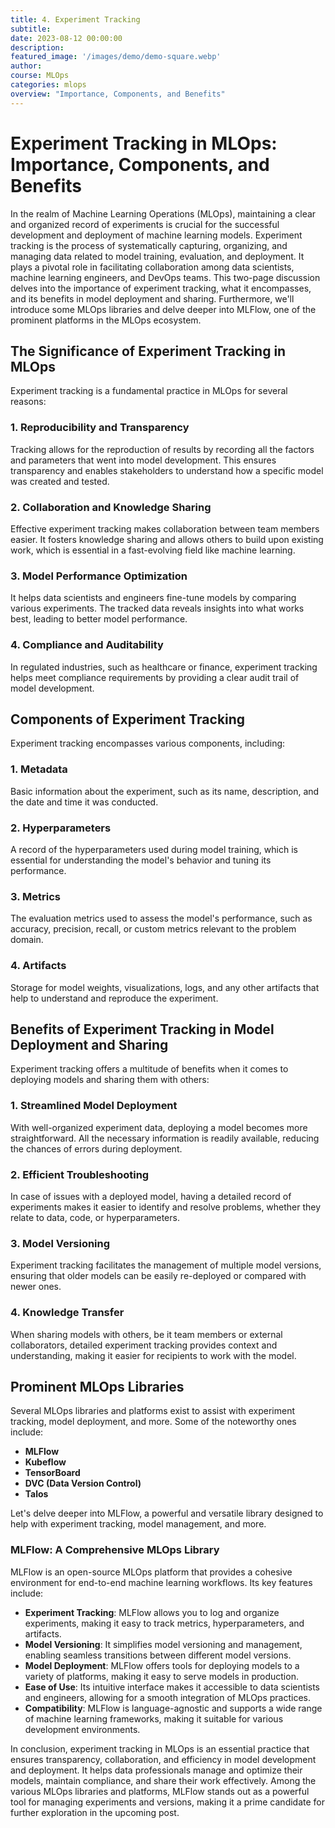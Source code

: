 ```yaml
---
title: 4. Experiment Tracking
subtitle: 
date: 2023-08-12 00:00:00
description: 
featured_image: '/images/demo/demo-square.webp'
author: 
course: MLOps
categories: mlops
overview: "Importance, Components, and Benefits"
---
```


# Experiment Tracking in MLOps: Importance, Components, and Benefits

In the realm of Machine Learning Operations (MLOps), maintaining a clear and organized record of experiments is crucial for the successful development and deployment of machine learning models. Experiment tracking is the process of systematically capturing, organizing, and managing data related to model training, evaluation, and deployment. It plays a pivotal role in facilitating collaboration among data scientists, machine learning engineers, and DevOps teams. This two-page discussion delves into the importance of experiment tracking, what it encompasses, and its benefits in model deployment and sharing. Furthermore, we'll introduce some MLOps libraries and delve deeper into MLFlow, one of the prominent platforms in the MLOps ecosystem.

## The Significance of Experiment Tracking in MLOps

Experiment tracking is a fundamental practice in MLOps for several reasons:

### 1. Reproducibility and Transparency

Tracking allows for the reproduction of results by recording all the factors and parameters that went into model development. This ensures transparency and enables stakeholders to understand how a specific model was created and tested.

### 2. Collaboration and Knowledge Sharing

Effective experiment tracking makes collaboration between team members easier. It fosters knowledge sharing and allows others to build upon existing work, which is essential in a fast-evolving field like machine learning.

### 3. Model Performance Optimization

It helps data scientists and engineers fine-tune models by comparing various experiments. The tracked data reveals insights into what works best, leading to better model performance.

### 4. Compliance and Auditability

In regulated industries, such as healthcare or finance, experiment tracking helps meet compliance requirements by providing a clear audit trail of model development.

## Components of Experiment Tracking

Experiment tracking encompasses various components, including:

### 1. Metadata

Basic information about the experiment, such as its name, description, and the date and time it was conducted.

### 2. Hyperparameters

A record of the hyperparameters used during model training, which is essential for understanding the model's behavior and tuning its performance.

### 3. Metrics

The evaluation metrics used to assess the model's performance, such as accuracy, precision, recall, or custom metrics relevant to the problem domain.

### 4. Artifacts

Storage for model weights, visualizations, logs, and any other artifacts that help to understand and reproduce the experiment.

## Benefits of Experiment Tracking in Model Deployment and Sharing

Experiment tracking offers a multitude of benefits when it comes to deploying models and sharing them with others:

### 1. Streamlined Model Deployment

With well-organized experiment data, deploying a model becomes more straightforward. All the necessary information is readily available, reducing the chances of errors during deployment.

### 2. Efficient Troubleshooting

In case of issues with a deployed model, having a detailed record of experiments makes it easier to identify and resolve problems, whether they relate to data, code, or hyperparameters.

### 3. Model Versioning

Experiment tracking facilitates the management of multiple model versions, ensuring that older models can be easily re-deployed or compared with newer ones.

### 4. Knowledge Transfer

When sharing models with others, be it team members or external collaborators, detailed experiment tracking provides context and understanding, making it easier for recipients to work with the model.

## Prominent MLOps Libraries

Several MLOps libraries and platforms exist to assist with experiment tracking, model deployment, and more. Some of the noteworthy ones include:

- **MLFlow**
- **Kubeflow**
- **TensorBoard**
- **DVC (Data Version Control)**
- **Talos**

Let's delve deeper into MLFlow, a powerful and versatile library designed to help with experiment tracking, model management, and more.

### MLFlow: A Comprehensive MLOps Library

MLFlow is an open-source MLOps platform that provides a cohesive environment for end-to-end machine learning workflows. Its key features include:

- **Experiment Tracking**: MLFlow allows you to log and organize experiments, making it easy to track metrics, hyperparameters, and artifacts.
- **Model Versioning**: It simplifies model versioning and management, enabling seamless transitions between different model versions.
- **Model Deployment**: MLFlow offers tools for deploying models to a variety of platforms, making it easy to serve models in production.
- **Ease of Use**: Its intuitive interface makes it accessible to data scientists and engineers, allowing for a smooth integration of MLOps practices.
- **Compatibility**: MLFlow is language-agnostic and supports a wide range of machine learning frameworks, making it suitable for various development environments.

In conclusion, experiment tracking in MLOps is an essential practice that ensures transparency, collaboration, and efficiency in model development and deployment. It helps data professionals manage and optimize their models, maintain compliance, and share their work effectively. Among the various MLOps libraries and platforms, MLFlow stands out as a powerful tool for managing experiments and versions, making it a prime candidate for further exploration in the upcoming post.

